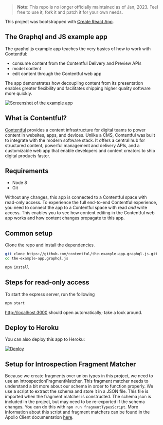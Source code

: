 > **Note**: This repo is no longer officially maintained as of Jan, 2023.
> Feel free to use it, fork it and patch it for your own needs.

This project was bootstrapped with [Create React App](https://github.com/facebookincubator/create-react-app).

## The Graphql and JS example app

The graphql js example app teaches the very basics of how to work with Contentful:

- consume content from the Contentful Delivery and Preview APIs
- model content
- edit content through the Contentful web app

The app demonstrates how decoupling content from its presentation enables greater flexibility and facilitates shipping higher quality software more quickly.

<a href="https://the-example-app-nodejs.herokuapp.com/" target="_blank"><img src="https://images.contentful.com/qz0n5cdakyl9/4GZmvrdodGM6CksMCkkAEq/700a527b8203d4d3ccd3c303c5b3e2aa/the-example-app.png" alt="Screenshot of the example app"/></a>

## What is Contentful?

[Contentful](https://www.contentful.com) provides a content infrastructure for digital teams to power content in websites, apps, and devices. Unlike a CMS, Contentful was built to integrate with the modern software stack. It offers a central hub for structured content, powerful management and delivery APIs, and a customizable web app that enable developers and content creators to ship digital products faster.

## Requirements

* Node 8
* Git

Without any changes, this app is connected to a Contentful space with read-only access. To experience the full end-to-end Contentful experience, you need to connect the app to a Contentful space with read _and_ write access. This enables you to see how content editing in the Contentful web app works and how content changes propagate to this app.

## Common setup

Clone the repo and install the dependencies.

```bash
git clone https://github.com/contentful/the-example-app.graphql.js.git
cd the-example-app.graphql.js
```

```bash
npm install
```

## Steps for read-only access

To start the express server, run the following

```bash
npm start
```

[http://localhost:3000](http://localhost:3000) should open automatically; take a look around.


## Deploy to Heroku
You can also deploy this app to Heroku:

[![Deploy](https://www.herokucdn.com/deploy/button.svg)](https://heroku.com/deploy)

## Setup for Introspection Fragment Matcher

Because we create fragments over union types in this project, we need to use an IntrospectionFragmentMatcher. This fragment matcher needs to understand a bit more about our schema in order to
function properly. We use a script to extract the schema and store it in a JSON file. This file is imported when the fragment matcher is constructed. The schema json is included in the project, but may need to be re-exported if the schema changes. You can do this with `npm run fragmentTypesScript`. More information about this script and fragment matchers can be found in the Apollo Client documentation [here](https://www.apollographql.com/docs/react/advanced/fragments.html).
